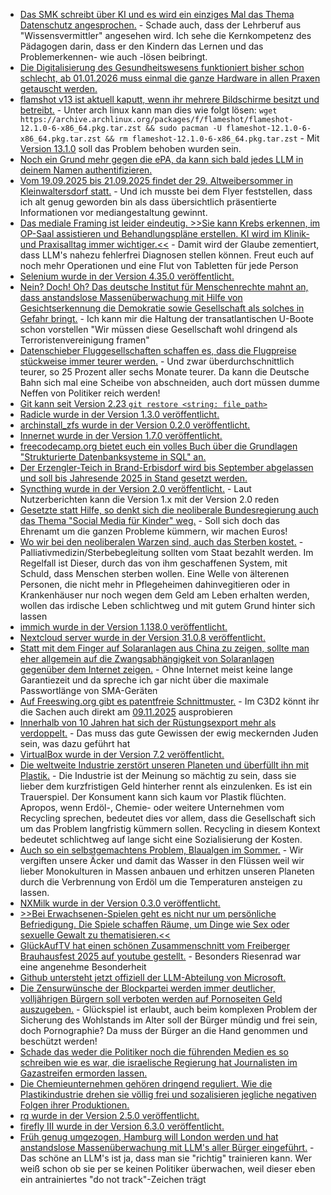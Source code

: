 * [Das SMK schreibt über KI und es wird ein einziges Mal das Thema Datenschutz angesprochen.](https://www.bildung.sachsen.de/blog/index.php/2025/08/11/ki-macht-schule-interview-mit-prof-birte-platow/) - Schade auch, dass der Lehrberuf aus "Wissensvermittler" angesehen wird. Ich sehe die Kernkompetenz des Pädagogen darin, dass er den Kindern das Lernen und das Problemerkennen- wie auch -lösen beibringt.
* [Die Digitalisierung des Gesundheitswesens funktioniert bisher schon schlecht, ab 01.01.2026 muss einmal die ganze Hardware in allen Praxen getauscht werden.](https://www.borncity.com/blog/2025/08/11/am-1-1-2026-muss-die-ti-auf-ecc-verschluesselung-umgestellt-sein-droht-ein-gau/)
* [flamshot v13 ist aktuell kaputt, wenn ihr mehrere Bildschirme besitzt und betreibt.](https://github.com/flameshot-org/flameshot/issues/4111) - Unter arch linux kann man dies wie folgt lösen: `wget https://archive.archlinux.org/packages/f/flameshot/flameshot-12.1.0-6-x86_64.pkg.tar.zst && sudo pacman -U flameshot-12.1.0-6-x86_64.pkg.tar.zst && rm flameshot-12.1.0-6-x86_64.pkg.tar.zst` - Mit [Version 13.1.0](https://github.com/flameshot-org/flameshot/releases/tag/v13.1.0) soll das Problem behoben wurden sein.
* [Noch ein Grund mehr gegen die ePA, da kann sich bald jedes LLM in deinem Namen authentifizieren.](https://netzpolitik.org/2025/gematik-fuer-die-elektronische-patientenakte-kann-man-sich-jetzt-doch-per-video-identifizieren/)
* [Vom 19.09.2025 bis 21.09.2025 findet der 29. Altweibersommer in Kleinwaltersdorf statt.](https://kleinwaltersdorf.de/index.php/2025/08/11/29-altweibersommer-2025/) - Und ich musste bei dem Flyer feststellen, dass ich alt genug geworden bin als dass übersichtlich präsentierte Informationen vor mediangestaltung gewinnt.
* [Das mediale Framing ist leider eindeutig. >>Sie kann Krebs erkennen, im OP-Saal assistieren und Behandlungspläne erstellen. KI wird im Klinik- und Praxisalltag immer wichtiger.<<](https://www.deutschlandfunk.de/kuenstliche-intelligenz-medizin-100.html) - Damit wird der Glaube zementiert, dass LLM's nahezu fehlerfrei Diagnosen stellen können. Freut euch auf noch mehr Operationen und eine Flut von Tabletten für jede Person
* [Selenium wurde in der Version 4.35.0 veröffentlicht.](https://github.com/SeleniumHQ/selenium/releases/tag/selenium-4.35.0)
* [Nein? Doch! Oh? Das deutsche Institut für Menschenrechte mahnt an, dass anstandslose Massenüberwachung mit Hilfe von Gesichtserkennung die Demokratie sowie Gesellschaft als solches in Gefahr bringt.](https://netzpolitik.org/2025/institut-fuer-menschenrechte-dringende-warnung-vor-gesichtserkennung/) - Ich kann mir die Haltung der transatlantischen U-Boote schon vorstellen "Wir müssen diese Gesellschaft wohl dringend als Terroristenvereinigung framen"
* [Datenschieber Fluggesellschaften schaffen es, dass die Flugpreise stückweise immer teurer werden.](https://www.deutschlandfunk.de/teure-flugtickets-ende-der-billigflieger-100.html) - Und zwar überdurchschnittlich teurer, so 25 Prozent aller sechs Monate teurer. Da kann die Deutsche Bahn sich mal eine Scheibe von abschneiden, auch dort müssen dumme Neffen von Politiker reich werden!
* [Git kann seit Version 2.23 `git restore <string: file_path>`](https://improveandrepeat.com/2025/08/little-git-tricks-revert-changes-in-a-file/)
* [Radicle wurde in der Version 1.3.0 veröffentlicht.](https://lwn.net/Articles/1033446/)
* [archinstall_zfs wurde in der Version 0.2.0 veröffentlicht.](https://github.com/okhsunrog/archinstall_zfs/releases/tag/v0.2.0)
* [Innernet wurde in der Version 1.7.0 veröffentlicht.](https://github.com/tonarino/innernet/releases/tag/v1.7.0)
* [freecodecamp.org bietet euch ein volles Buch über die Grundlagen "Strukturierte Datenbanksysteme in SQL" an.](https://www.freecodecamp.org/news/how-to-design-structured-database-systems-using-sql-full-book/)
* [Der Erzengler-Teich in Brand-Erbisdorf wird bis September abgelassen und soll bis Jahresende 2025 in Stand gesetzt werden.](https://www.mdr.de/nachrichten/sachsen/chemnitz/freiberg/stausee-brand-erbisdorf-erzengler-teich-baden-100.html)
* [Syncthing wurde in der Version 2.0 veröffentlicht.](https://lwn.net/Articles/1033634/) - Laut Nutzerberichten kann die Version 1.x mit der Version 2.0 reden
* [Gesetzte statt Hilfe, so denkt sich die neoliberale Bundesregierung auch das Thema "Social Media für Kinder" weg.](https://netzpolitik.org/2025/viele-huerden-duestere-aussichten-fuer-deutsches-social-media-verbot/) - Soll sich doch das Ehrenamt um die ganzen Probleme kümmern, wir machen Euros!
* [Wo wir bei den neoliberalen Warzen sind, auch das Sterben kostet.](https://www.deutschlandfunk.de/assistierter-suizid-angehoerige-sterbehilfeorganisationen-100.html) - Palliativmedizin/Sterbebegleitung sollten vom Staat bezahlt werden. Im Regelfall ist Dieser, durch das von ihm geschaffenen System, mit Schuld, dass Menschen sterben wollen. Eine Welle von älterenen Personen, die nicht mehr in Pflegeheimen dahinvegitieren oder in Krankenhäuser nur noch wegen dem Geld am Leben erhalten werden, wollen das irdische Leben schlichtweg und mit gutem Grund hinter sich lassen
* [immich wurde in der Version 1.138.0 veröffentlicht.](https://github.com/immich-app/immich/releases/tag/v1.138.0)
* [Nextcloud server wurde in der Version 31.0.8 veröffentlicht.](https://github.com/nextcloud/server/releases/tag/v31.0.8)
* [Statt mit dem Finger auf Solaranlagen aus China zu zeigen, sollte man eher allgemein auf die Zwangsabhängigkeit von Solaranlagen gegenüber dem Internet zeigen.](https://www.borncity.com/blog/2025/08/15/cyberrisiko-solaranlagen-komponenten-aus-china/) - Ohne Internet meist keine lange Garantiezeit und da spreche ich gar nicht über die maximale Passwortlänge von SMA-Geräten
* [Auf Freeswing.org gibt es patentfreie Schnittmuster.](https://freesewing.org/) - Im C3D2 könnt ihr die Sachen auch direkt am [09.11.2025](https://c3d2.de/news/ta-20251109-freesewing.html) ausprobieren
* [Innerhalb von 10 Jahren hat sich der Rüstungsexport mehr als verdoppelt.](https://www.deutschlandfunk.de/deutsche-waffenexporte-ruestungsexporte-israel-genehmigung-100.html) - Das muss das gute Gewissen der ewig meckernden Juden sein, was dazu geführt hat
* [VirtualBox wurde in der Version 7.2 veröffentlicht.](https://www.phoronix.com/news/VirtualBox-7.2-Released)
* [Die weltweite Industrie zerstört unseren Planeten und überfüllt ihn mit Plastik.](https://www.deutschlandfunk.de/plastik-abkommen-vereinte-nationen-genf-100.html) - Die Industrie ist der Meinung so mächtig zu sein, dass sie lieber dem kurzfristigen Geld hinterher rennt als einzulenken. Es ist ein Trauerspiel. Der Konsument kann sich kaum vor Plastik flüchten. Apropos, wenn Erdöl-, Chemie- oder weitere Unternehmen vom Recycling sprechen, bedeutet dies vor allem, dass die Gesellschaft sich um das Problem langfristig kümmern sollen. Recycling in diesem Kontext bedeutet schlichtweg auf lange sicht eine Sozialisierung der Kosten.
* [Auch so ein selbstgemachtens Problem, Blaualgen im Sommer.](https://www.deutschlandfunk.de/blaualgen-ostsee-badeverbot-tourismus-klimawandel-badesee-cyanobakterien-100.html) - Wir vergiften unsere Äcker und damit das Wasser in den Flüssen weil wir lieber Monokulturen in Massen anbauen und erhitzen unseren Planeten durch die Verbrennung von Erdöl um die Temperaturen ansteigen zu lassen.
* [NXMilk wurde in der Version 0.3.0 veröffentlicht.](https://wiidatabase.de/nxmilk-v0-3-0/)
* [>>Bei Erwachsenen-Spielen geht es nicht nur um persönliche Befriedigung. Die Spiele schaffen Räume, um Dinge wie Sex oder sexuelle Gewalt zu thematisieren.<<](https://netzpolitik.org/2025/verschwundene-spiele-entwicklerinnen-erzaehlen-warum-games-ueber-sex-wichtig-sind/)
* [GlückAufTV hat einen schönen Zusammenschnitt vom Freiberger Brauhausfest 2025 auf youtube gestellt.](https://www.youtube.com/watch?v=rQmXcx2VkIc) - Besonders Riesenrad war eine angenehme Besonderheit
* [Github untersteht jetzt offiziell der LLM-Abteilung von Microsoft.](https://www.theverge.com/news/757461/microsoft-github-thomas-dohmke-resignation-coreai-team-transition)
* [Die Zensurwünsche der Blockpartei werden immer deutlicher, volljährigen Bürgern soll verboten werden auf Pornoseiten Geld auszugeben.](https://www.heise.de/news/Medienanstalten-wollen-Pornhub-vom-Zahlungsverkehr-abschneiden-10513722.html) - Glückspiel ist erlaubt, auch beim komplexen Problem der Sicherung des Wohlstands im Alter soll der Bürger mündig und frei sein, doch Pornographie? Da muss der Bürger an die Hand genommen und beschützt werden!
* [Schade das weder die Politiker noch die führenden Medien es so schreiben wie es war, die israelische Regierung hat Journalisten im Gazastreifen ermorden lassen.](https://www.zeit.de/politik/ausland/2025-08/al-dschasira-korrespondent-befuerchtete-eigene-toetung)
* [Die Chemieunternehmen gehören dringend reguliert. Wie die Plastikindustrie drehen sie völlig frei und sozalisieren jegliche negativen Folgen ihrer Produktionen.](https://www.deutschlandfunk.de/internationale-chemikalienkonferenz-iccm5-bonn-ewigkeitschemikalien-pfas-100.html)
* [rq wurde in der Version 2.5.0 veröffentlicht.](https://github.com/rq/rq/releases/tag/v2.5)
* [firefly III wurde in der Version 6.3.0 veröffentlicht.](https://github.com/firefly-iii/firefly-iii/releases/tag/v6.3.0)
* [Früh genug umgezogen, Hamburg will London werden und hat anstandslose Massenüberwachung mit LLM's aller Bürger eingeführt.](https://netzpolitik.org/2025/ki-kameras-in-hamburg-schaufenster-in-die-zukunft-der-polizeiarbeit/) - Das schöne an LLM's ist ja, dass man sie "richtig" trainieren kann. Wer weiß schon ob sie per se keinen Politiker überwachen, weil dieser eben ein antrainiertes "do not track"-Zeichen trägt
